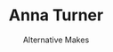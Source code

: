 ---
title: Anna Turner
subtitle: Alternative Makes
descriptions: I am a Kniiter and crochet creating patterns for Personal and Business. Let us work together. 
myWorkTitle0: Knits
myWorkDescription0: Here is some example text.
myWorkTitle1: Patterns
myWorkDescription1: Here is some example text.
myWorkTitle2: Tutorials
myWorkDescription2: Here is some example text.
meTitle: This is Me
meDescription: This is some text about me
---